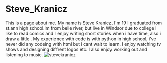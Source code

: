 # Steve_Kranicz
This is a page about me.
My name is Steve Kranicz, I'm 19 I graduated from st.ann high school.Im from belle river, but live in Windsor due to college I like to read comics and I enjoy writing short stories when i have time, also i draw a little . My experience with code is with python in high school, i've never did any codeing with html but i cant wait to learn. I enjoy watching tv shows and designing diffrent logos etc. I also enjoy  working out and listening to music. 
![stevekranicz](https://www.facebook.com/photo.phpfbid=1760098917578240&set=a.1389164644671671.1073741826.100007344462374&type=3&theater)
